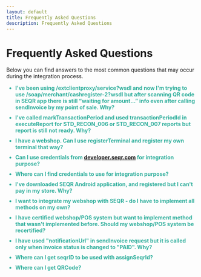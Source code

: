 ```yaml
---
layout: default
title: Frequently Asked Questions
description: Frequently Asked Questions
---
```


Frequently Asked Questions
=============

Below you can find answers to the most common questions that may occur during the integration process.
 
<script>
 $(document).ready(function() {
 
    $('.faq_question').click(function() {
 
        if ($(this).parent().is('.open')){
            $(this).closest('.faq').find('.faq_answer_container').animate({'height':'0'},500);
            $(this).closest('.faq').removeClass('open');
 
            }else{
                var newHeight =$(this).closest('.faq').find('.faq_answer').height() +'px';
                $(this).closest('.faq').find('.faq_answer_container').animate({'height':newHeight},500);
                $(this).closest('.faq').addClass('open');
            }
 
    });
 
});
</script>
<style>
/*FAQS*/
.faq_question {
    margin: 0px;
    padding: 0px 0px 5px 0px;
    display: inline-block;
    cursor: pointer;
    font-weight: bold;
    color: #2EAE9B;
}
 
.faq_answer_container {
    height: 0px;
    overflow: hidden;
    padding: 0px;
    color: #000000;
}

.faq_container {
	margin-bottom: 5px;
}
 
</style>
 
<ul>
<div class="faq_container">
  <div class="faq">
      <div class="faq_question"><li>I've been using /extclientproxy/service?wsdl and now I'm trying to use /soap/merchant/cashregister-2?wsdl but after scanning QR code in SEQR app there is still “waiting for amount...” info even after calling sendInvoice by my point of sale. Why?</li></div>
      <div class="faq_answer_container">
        <div class="faq_answer">Probably the reason is missing
          <pre>
            <code class="python"><span class="n">&lt;</span>acknowledgmentMode<span>&gt;</span>NO_ACKNOWLEDGMENT<span>&lt;</span><span>/</span>acknowledgmentMode<span>&gt;</span></code>
          </pre>in your sendInvoice request. See <a href="/merchant/reference/api.html">API</a> for details.
        </div>
      </div>
 </div>
</div>
<div class="faq_container">
  <div class="faq">
    <div class="faq_question"><li>I've called markTransactionPeriod and used transactionPeriodId in executeReport for STD_RECON_006 or STD_RECON_007 reports but report is still not ready. Why?</li></div>
    <div class="faq_answer_container">
      <div class="faq_answer">In order to use terminal related reports you have to specify that terminal in markTransactionPeriod call by adding:
        <pre>
          <code class="python"><span class="p">&lt;</span><span class="n">parameters</span><span class="o">&gt;</span>
            <span class="o">&lt;</span><span class="n">entry</span><span class="o">&gt;</span>
            <span class="o">&lt;</span>key<span class="o">&gt;</span><span class="n">TERMINALID</span><span class="o">&gt;</span><span class="n"></span><span class="o">&lt;/</span><span class="n">key</span><span class="o">&gt;</span>
            <span class="o">&lt;</span>value<span class="o">&gt;</span><span class="n"><span class="o">&lt;</span>YOUR_TERMINAL_ID_HERE</span><span class="o">&gt;</span><span class="o">&lt;/</span><span class="n">value</span><span class="o">&gt;</span>
            <span class="o">&lt;/</span><span class="n">entry</span><span class="o">&gt;</span>
            <span class="o">&lt;/</span><span class="n">parameters</span><span class="o">&gt;</span>
          </code>
        </pre>in your sendInvoice request. See <a href="/merchant/reference/api.html">API</a> for details.
      </div>
    </div>
  </div>
</div>
<div class="faq_container">
  <div class="faq">
    <div class="faq_question"><li>I have a webshop. Can I use registerTerminal and register my own terminal that way?</li></div>
    <div class="faq_answer_container">
      <div class="faq_answer">No, you can't. Terminal registered by registerTerminal call will be of type “cash register”, so there will always be only one transaction on it. Every new sendInvoice call will cancel previous invoice. You have to use terminalID/password provided by Seamless.</div>        
    </div>
  </div>
</div>
<div class="faq_container">
  <div class="faq">
    <div class="faq_question"><li>Can I use credentials from <a href="developer.seqr.com">developer.seqr.com</a> for integration purpose?</li></div>
    <div class="faq_answer_container">
      <div class="faq_answer">No, you can't. You should use credentials provided by Integrations team in startup kit as these credentials are unique and will be used during certification.</div>        
    </div>
  </div>
</div>
<div class="faq_container">
  <div class="faq">
    <div class="faq_question"><li>Where can I find credentials to use for integration purpose?</li></div>
    <div class="faq_answer_container">
      <div class="faq_answer">Please check the document which name starts with “Account_information”</div>        
    </div>
  </div>
</div>
<div class="faq_container">
  <div class="faq">
    <div class="faq_question"><li>I've downloaded SEQR Android application, and registered but I can't pay in my store. Why?</li></div>
    <div class="faq_answer_container">
      <div class="faq_answer">Make sure you have chosen <b>Extdev</b> server from the list during registration.</div>
    </div>
  </div>
</div>
<div class="faq_container">
  <div class="faq">
    <div class="faq_question"><li>I want to integrate my webshop with SEQR - do I have to implement all methods on my own?</li></div>
    <div class="faq_answer_container">
      <div class="faq_answer">You can implement all methods on your own the way you like. You can also use our <a href="https://github.com/SeamlessDistribution/seqr-webshop-plugin">plugin</a> which will simplify generating QR code and calling getPaymentStatus.</div>        
    </div>
  </div>
</div>
<div class="faq_container">
  <div class="faq">
    <div class="faq_question"><li>I have certified webshop/POS system but want to implement method that wasn't implemented before. Should my webshop/POS system be recertified?</li></div>
    <div class="faq_answer_container">
      <div class="faq_answer">Yes. Every change made in SEQR API implementation should be recertified in order to avoid regression errors.</div>
    </div>
  </div>
</div>
<div class="faq_container">
  <div class="faq">
    <div class="faq_question"><li>I have used "notificationUrl" in sendInvoice request but it is called only when invoice status is changed to "PAID". Why?</li></div>
    <div class="faq_answer_container">
      <div class="faq_answer">Unfortunately the URL defined in "notificationUrl" will currently be called only once invoice is PAID. So if you're not using our <a href="https://github.com/SeamlessDistribution/seqr-webshop-plugin">plugin</a> then you have to implement getPaymentStatus and check status of invoice on your own.</div>
    </div>
  </div>
</div>
<div class="faq_container">
  <div class="faq">
    <div class="faq_question"><li>Where can I get seqrID to be used with assignSeqrId?</li></div>
    <div class="faq_answer_container">
      <div class="faq_answer">
        <ol>
          <li>Pick any string you like. Digits are favourable but any alphanumeric string will do the trick. This string will be your <b>seqrId</b> to be used with
              assignSeqrId calls. (&lt;seqrId&gt;STRING_OF_YOUR_CHOICE&lt;/seqrId&gt;) </li>
          <li>Create URL based on which you will generate QRCode. Such URL is combined of 2 parts.
              Constant part is <b><font color="red">HTTP://SEQR.SE/Q</font></b> and dynamic part is <b>seqrId</b> of your choice.
              Example: Let say you've chosen <b><font color="green">0039394857311223</font></b> to be your seqrId.
              The URL based on which you will generate QRCode will be <b><font color="red">HTTP://SEQR.SE/Q</font><font color="green">0039394857311223</font></b></li>
          <li>To generate QRCode you can use any generator you like for instance: <br>
              <span class="seqrhl"><a href="https://extdev.seqr.com/se-qr-web/qrgenerator?code=HTTP://SEQR.SE/Q0039394857311223" target="_blank">
              https://extdev.seqr.com/se-qr-web/qrgenerator?code=HTTP://SEQR.SE/Q0039394857311223</a></span>
          </li></ol></div>
    </div>
  </div>
</div>
<div class="faq_container">
  <div class="faq">
    <div class="faq_question"><li>Where can I get QRCode?</li></div>
    <div class="faq_answer_container">
      <div class="faq_answer">
        <ol>
          <li>Pick any string you like. Digits are favourable but any alphanumeric string will do the trick. This string will be your <b>seqrId</b> to be used with
              assignSeqrId calls. (&lt;seqrId&gt;STRING_OF_YOUR_CHOICE&lt;/seqrId&gt;) </li>
          <li>Create URL based on which you will generate QRCode. Such URL is combined of 2 parts.
              Constant part is <b><font color="red">HTTP://SEQR.SE/Q</font></b> and dynamic part is <b>seqrId</b> of your choice.
              Example: Let say you've chosen <b><font color="green">0039394857311223</font></b> to be your seqrId.
              The URL based on which you will generate QRCode will be <b><font color="red">HTTP://SEQR.SE/Q</font><font color="green">0039394857311223</font></b></li>
          <li>To generate QRCode you can use any generator you like for instance:<br>
              <span class="seqrhl"><a href="https://extdev.seqr.com/se-qr-web/qrgenerator?code=HTTP://SEQR.SE/Q0039394857311223" target="_blank">
              https://extdev.seqr.com/se-qr-web/qrgenerator?code=HTTP://SEQR.SE/Q0039394857311223</a></span>
          </li>
        </ol></div>
    </div>
  </div>
</div>
</ul>













